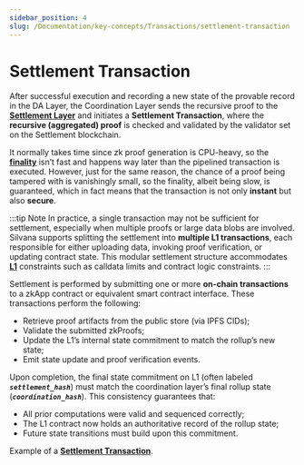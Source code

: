 ```yaml
---
sidebar_position: 4
slug: /Documentation/key-concepts/Transactions/settlement-transaction
---
```


# Settlement Transaction

After successful execution and recording a new state of the provable record in the DA Layer, the Coordination Layer sends the recursive proof to the [**Settlement Layer**](/Documentation/architecture/Layers/settlement-layer) and initiates a **Settlement Transaction**, where the **recursive (aggregated) proof** is checked and validated by the validator set on the Settlement blockchain.

It normally takes time since zk proof generation is CPU-heavy, so the [**finality**](/Documentation/glossary#finality) isn’t fast and happens way later than the pipelined transaction is executed. However, just for the same reason, the chance of a proof being tampered with is vanishingly small, so the finality, albeit being slow, is guaranteed, which in fact means that the transaction is not only **instant** but also **secure**.

:::tip Note
In practice, a single transaction may not be sufficient for settlement, especially when multiple proofs or large data blobs are involved. Silvana supports splitting the settlement into **multiple L1 transactions**, each responsible for either uploading data, invoking proof verification, or updating contract state. This modular settlement structure accommodates [**L1**](/Documentation/glossary#layer-1-l1) constraints such as calldata limits and contract logic constraints.
:::

Settlement is performed by submitting one or more **on-chain transactions** to a zkApp contract or equivalent smart contract interface. These transactions perform the following:

* Retrieve proof artifacts from the public store (via IPFS CIDs);
* Validate the submitted zkProofs;
* Update the L1’s internal state commitment to match the rollup’s new state;
* Emit state update and proof verification events.

Upon completion, the final state commitment on L1 (often labeled **_`settlement_hash`_**) must match the coordination layer’s final rollup state (**_`coordination_hash`_**). This consistency guarantees that:

* All prior computations were valid and sequenced correctly;
* The L1 contract now holds an authoritative record of the rollup state;
* Future state transitions must build upon this commitment.

Example of a [**Settlement Transaction**](https://minascan.io/devnet/tx/5JvEKZo3qF3w74jAHGQiqe6Qv5F43jdsLrsrMVHMk79pKvzgLTrx?type=zk-tx).